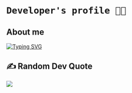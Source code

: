 # `Developer's profile 🧑‍💻`

## About me

[![Typing SVG](https://readme-typing-svg.demolab.com?font=Fira+Code&pause=1000&color=36F73A&width=435&lines=Hi+there!+%F0%9F%91%8B;I'm+Ibrohim+Xalilov+%F0%9F%9A%80;Android+Native+Developer+%F0%9F%93%B1;Coding+with+Java%2C+Kotlin+%26+Python+%F0%9F%92%A1;C%2B%2B+(Android+NDK)+Enthusiast+%F0%9F%94%A5;Building+smooth+%26+efficient+apps+%E2%9A%A1;Building+smooth+%26+efficient+apps+%E2%9A%A1;Passionate+about+mobile+innovation+%F0%9F%9A%80;Always+learning%2C+always+improving!+%F0%9F%93%9A)](https://git.io/typing-svg)

## ✍️ Random Dev Quote
![](https://quotes-github-readme.vercel.app/api?type=horizontal&theme=algolia)
